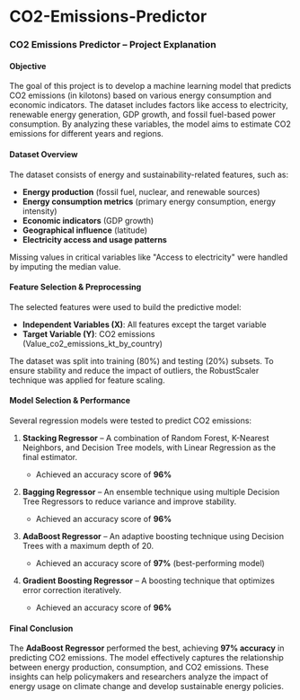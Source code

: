 # CO2-Emissions-Predictor

### **CO2 Emissions Predictor – Project Explanation**  

#### **Objective**  
The goal of this project is to develop a machine learning model that predicts CO2 emissions (in kilotons) based on various energy consumption and economic indicators. The dataset includes factors like access to electricity, renewable energy generation, GDP growth, and fossil fuel-based power consumption. By analyzing these variables, the model aims to estimate CO2 emissions for different years and regions.  

#### **Dataset Overview**  
The dataset consists of energy and sustainability-related features, such as:  
- **Energy production** (fossil fuel, nuclear, and renewable sources)  
- **Energy consumption metrics** (primary energy consumption, energy intensity)  
- **Economic indicators** (GDP growth)  
- **Geographical influence** (latitude)  
- **Electricity access and usage patterns**  

Missing values in critical variables like "Access to electricity" were handled by imputing the median value.  

#### **Feature Selection & Preprocessing**  
The selected features were used to build the predictive model:  
- **Independent Variables (X)**: All features except the target variable  
- **Target Variable (Y)**: CO2 emissions (Value_co2_emissions_kt_by_country)  

The dataset was split into training (80%) and testing (20%) subsets. To ensure stability and reduce the impact of outliers, the RobustScaler technique was applied for feature scaling.  

#### **Model Selection & Performance**  
Several regression models were tested to predict CO2 emissions:  

1. **Stacking Regressor** – A combination of Random Forest, K-Nearest Neighbors, and Decision Tree models, with Linear Regression as the final estimator.  
   - Achieved an accuracy score of **96%**  

2. **Bagging Regressor** – An ensemble technique using multiple Decision Tree Regressors to reduce variance and improve stability.  
   - Achieved an accuracy score of **96%**  

3. **AdaBoost Regressor** – An adaptive boosting technique using Decision Trees with a maximum depth of 20.  
   - Achieved an accuracy score of **97%** (best-performing model)  

4. **Gradient Boosting Regressor** – A boosting technique that optimizes error correction iteratively.  
   - Achieved an accuracy score of **96%**  

#### **Final Conclusion**  
The **AdaBoost Regressor** performed the best, achieving **97% accuracy** in predicting CO2 emissions. The model effectively captures the relationship between energy production, consumption, and CO2 emissions. These insights can help policymakers and researchers analyze the impact of energy usage on climate change and develop sustainable energy policies.
